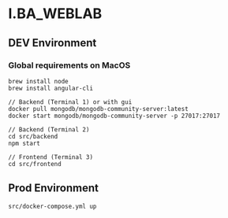 # I.BA_WEBLAB

## DEV Environment

### Global requirements on MacOS
```
brew install node
brew install angular-cli

// Backend (Terminal 1) or with gui
docker pull mongodb/mongodb-community-server:latest
docker start mongodb/mongodb-community-server -p 27017:27017

// Backend (Terminal 2)
cd src/backend
npm start

// Frontend (Terminal 3)
cd src/frontend
```

## Prod Environment
```
src/docker-compose.yml up

```
